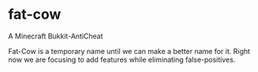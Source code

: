 # fat-cow
A Minecraft Bukkit-AntiCheat

Fat-Cow is a temporary name until we can make a better name for it.
Right now we are focusing to add features while eliminating false-positives.
